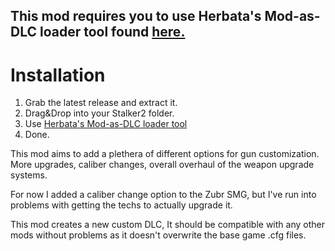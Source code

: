 ## This mod requires you to use Herbata's Mod-as-DLC loader tool found [here.](https://github.com/herbatka/HerbatasDLCModLoader)

# Installation
1. Grab the latest release and extract it.
2. Drag&Drop into your Stalker2 folder.
3. Use [Herbata's Mod-as-DLC loader tool](https://github.com/herbatka/HerbatasDLCModLoader)
4. Done.

This mod aims to add a plethera of different options for gun customization. More upgrades, caliber changes, overall overhaul of the weapon upgrade systems.

For now I added a caliber change option to the Zubr SMG, but I've run into problems with getting the techs to actually upgrade it.

This mod creates a new custom DLC, It should be compatible with any other mods without problems as it doesn't overwrite the base game .cfg files.
